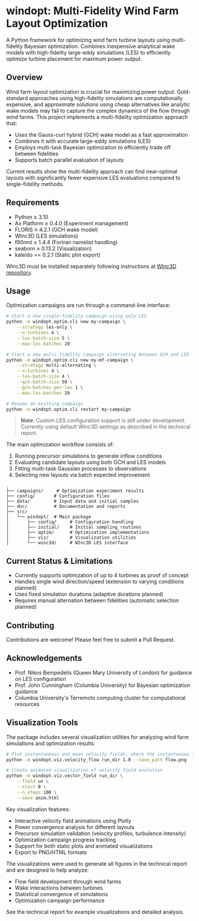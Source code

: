 # windopt: Multi-Fidelity Wind Farm Layout Optimization

A Python framework for optimizing wind farm turbine layouts using multi-fidelity Bayesian optimization. Combines inexpensive analytical wake models with high-fidelity large-eddy simulations (LES) to efficiently optimize turbine placement for maximum power output.

## Overview

Wind farm layout optimization is crucial for maximizing power output.
Gold-standard approaches using high-fidelity simulations are computationally expensive,
and approximate solutions using cheap alternatives like analytic wake models may fail to capture the
complex dynamics of the flow through wind farms.
This project implements a multi-fidelity optimization approach that:

- Uses the Gauss-curl hybrid (GCH) wake model as a fast approximation
- Combines it with accurate large-eddy simulations (LES)
- Employs multi-task Bayesian optimization to efficiently trade off between fidelities
- Supports batch parallel evaluation of layouts

Current results show the multi-fidelity approach can find near-optimal layouts with significantly fewer expensive LES evaluations compared to single-fidelity methods.

## Requirements

- Python ≥ 3.10
- Ax Platform ≥ 0.4.0 (Experiment management)
- FLORIS ≥ 4.2.1 (GCH wake model)
- WInc3D (LES simulations)
- f90nml ≥ 1.4.4 (Fortran namelist handling)
- seaborn ≥ 0.13.2 (Visualization)
- kaleido == 0.2.1 (Static plot export)

WInc3D must be installed separately following instructions at [WInc3D repository](https://github.com/imperialcollegelondon/winc3d/).

## Usage

Optimization campaigns are run through a command-line interface:

```bash
# Start a new single-fidelity campaign using only LES
python -m windopt.optim.cli new my-campaign \
    --strategy les-only \
    --n-turbines 4 \
    --les-batch-size 5 \
    --max-les-batches 20

# Start a new multi-fidelity campaign alternating between GCH and LES
python -m windopt.optim.cli new my-mf-campaign \
    --strategy multi-alternating \
    --n-turbines 4 \
    --les-batch-size 4 \
    --gch-batch-size 50 \
    --gch-batches-per-les 1 \
    --max-les-batches 20

# Resume an existing campaign
python -m windopt.optim.cli restart my-campaign
```

> **Note**: Custom LES configuration support is still under development. Currently using default WInc3D settings as described in the technical report.

The main optimization workflow consists of:

1. Running precursor simulations to generate inflow conditions
2. Evaluating candidate layouts using both GCH and LES models 
3. Fitting multi-task Gaussian processes to observations
4. Selecting new layouts via batch expected improvement

```
.
├── campaigns/     # Optimization experiment results
├── config/       # Configuration files
├── data/         # Input data and initial samples
├── doc/          # Documentation and reports
├── src/
│   └── windopt/  # Main package
│       ├── config/     # Configuration handling
│       ├── initial/    # Initial sampling routines
│       ├── optim/      # Optimization implementations
│       ├── viz/        # Visualization utilities
│       └── winc3d/     # WInc3D LES interface
```

## Current Status & Limitations

- Currently supports optimization of up to 4 turbines as proof of concept
- Handles single wind direction/speed (extension to varying conditions planned)
- Uses fixed simulation durations (adaptive durations planned)
- Requires manual alternation between fidelities (automatic selection planned)

## Contributing

Contributions are welcome! Please feel free to submit a Pull Request.

## Acknowledgements

- Prof. Nikos Bempedelis (Queen Mary University of London) for guidance on LES configuration
- Prof. John Cunningham (Columbia University) for Bayesian optimization guidance
- Columbia University's Terremoto computing cluster for computational resources

## Visualization Tools

The package includes several visualization utilities for analyzing wind farm simulations and optimization results:

```bash
# Plot instantaneous and mean velocity fields, where the instantanous field is taken 1 hour after spinup
python -m windopt.viz.velocity_flow run_dir 1.0 --save_path flow.png

# Create animated visualization of velocity field evolution
python -m windopt.viz.vector_field run_dir \
    --field ux \
    --start 0 \
    --n_steps 100 \
    --save anim.html
```

Key visualization features:
- Interactive velocity field animations using Plotly
- Power convergence analysis for different layouts
- Precursor simulation validation (velocity profiles, turbulence intensity)
- Optimization campaign progress tracking
- Support for both static plots and animated visualizations
- Export to PNG/HTML formats

The visualizations were used to generate all figures in the technical report and are designed to help analyze:
- Flow field development through wind farms
- Wake interactions between turbines
- Statistical convergence of simulations
- Optimization campaign performance

See the technical report for example visualizations and detailed analysis.
